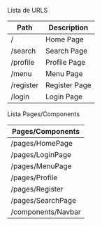 Lista de URLS

| Path                       | Description                    |
| -------------------------- | ------------------------------ |
| /                          | Home Page                      |
| /search                    | Search Page                    |
| /profile                   | Profile Page                   |
| /menu                      | Menu Page                      |
| /register                  | Register Page                  |
| /login                     | Login Page                     |

Lista Pages/Components

| Pages/Components           |
| -------------------------- |
| /pages/HomePage            |
| /pages/LoginPage           | 
| /pages/MenuPage            | 
| /pages/Profile             | 
| /pages/Register            | 
| /pages/SearchPage          |
| /components/Navbar         |